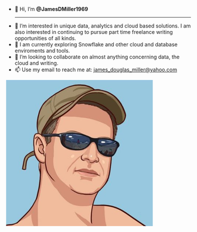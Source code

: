 - 👋 Hi, I’m <B>@JamesDMiller1969</B><HR>
- 👀 I’m interested in unique data, analytics and cloud based solutions. I am also interested in continuing to pursue part time freelance writing opportunities of all kinds.
- 🌱 I am currently exploring Snowflake and other cloud and database enviroments and tools.
- 💞️ I’m looking to collaborate on almost anything concerning data, the cloud and writing.
- 📫 Use my email to reach me at: james_douglas_miller@yahoo.com

<!---
JamesDMiller1969/JamesDMiller1969 is a ✨ special ✨ repository because its `README.md` (this file) appears on your GitHub profile.
You can click the Preview link to take a look at your changes.
--->

![A-rLWf3L_400x400.jpg](A-rLWf3L_400x400.jpg)
